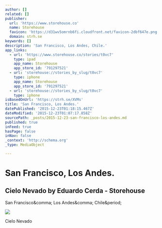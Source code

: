 ```yaml
---
author: []
related: []
publisher:
  url: 'https://www.storehouse.co'
  name: Storehouse
  favicon: 'https://d31wv5omrnb6fi.cloudfront.net/favicon-2dbf647e.png'
  domain: strh.se
keywords: []
description: 'San Francisco, Los Andes, Chile.'
app_links:
  - url: 'https://www.storehouse.co/stories/t0vc7'
    type: ipad
    app_name: Storehouse
    app_store_id: '791297521'
  - url: 'storehouse://stories_by_slug/t0vc7'
    type: iphone
    app_name: Storehouse
    app_store_id: '791297521'
  - url: 'storehouse://stories_by_slug/t0vc7'
    type: iphone
isBasedOnUrl: 'https://strh.se/XVMs'
title: 'San Francisco, Los Andes.'
datePublished: '2015-12-23T01:18:15.467Z'
dateModified: '2015-12-23T01:07:17.858Z'
sourcePath: _posts/2015-12-23-san-francisco-los-andes.md
published: true
inFeed: true
hasPage: false
inNav: false
_context: 'http://schema.org'
_type: MediaObject

---
```

# San Francisco, Los Andes.

<article style=""><h1>Cielo Nevado by Eduardo Cerda - Storehouse</h1><p>San Francisco&amp;comma; Los Andes&amp;comma; Chile&amp;period;</p><img src="https://d12oemfd9cl6ha.cloudfront.net/i/client_uploads/282565/CACD2F67-5458-46AA-A1F5-1D53C1911522.jpg?w=1024&amp;h=1024&amp;crop_mode=fit&amp;v=2" /></article>

Cielo Nevado